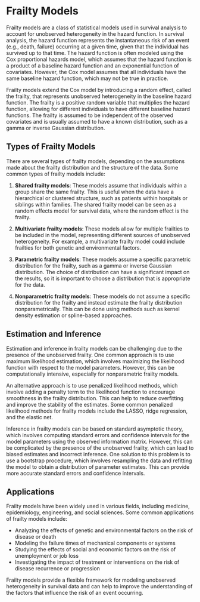 # Frailty Models

Frailty models are a class of statistical models used in survival analysis to account for unobserved heterogeneity in the hazard function. In survival analysis, the hazard function represents the instantaneous risk of an event (e.g., death, failure) occurring at a given time, given that the individual has survived up to that time. The hazard function is often modeled using the Cox proportional hazards model, which assumes that the hazard function is a product of a baseline hazard function and an exponential function of covariates. However, the Cox model assumes that all individuals have the same baseline hazard function, which may not be true in practice.

Frailty models extend the Cox model by introducing a random effect, called the frailty, that represents unobserved heterogeneity in the baseline hazard function. The frailty is a positive random variable that multiplies the hazard function, allowing for different individuals to have different baseline hazard functions. The frailty is assumed to be independent of the observed covariates and is usually assumed to have a known distribution, such as a gamma or inverse Gaussian distribution.

## Types of Frailty Models

There are several types of frailty models, depending on the assumptions made about the frailty distribution and the structure of the data. Some common types of frailty models include:

1. **Shared frailty models**: These models assume that individuals within a group share the same frailty. This is useful when the data have a hierarchical or clustered structure, such as patients within hospitals or siblings within families. The shared frailty model can be seen as a random effects model for survival data, where the random effect is the frailty.

2. **Multivariate frailty models**: These models allow for multiple frailties to be included in the model, representing different sources of unobserved heterogeneity. For example, a multivariate frailty model could include frailties for both genetic and environmental factors.

3. **Parametric frailty models**: These models assume a specific parametric distribution for the frailty, such as a gamma or inverse Gaussian distribution. The choice of distribution can have a significant impact on the results, so it is important to choose a distribution that is appropriate for the data.

4. **Nonparametric frailty models**: These models do not assume a specific distribution for the frailty and instead estimate the frailty distribution nonparametrically. This can be done using methods such as kernel density estimation or spline-based approaches.

## Estimation and Inference

Estimation and inference in frailty models can be challenging due to the presence of the unobserved frailty. One common approach is to use maximum likelihood estimation, which involves maximizing the likelihood function with respect to the model parameters. However, this can be computationally intensive, especially for nonparametric frailty models.

An alternative approach is to use penalized likelihood methods, which involve adding a penalty term to the likelihood function to encourage smoothness in the frailty distribution. This can help to reduce overfitting and improve the stability of the estimates. Some common penalized likelihood methods for frailty models include the LASSO, ridge regression, and the elastic net.

Inference in frailty models can be based on standard asymptotic theory, which involves computing standard errors and confidence intervals for the model parameters using the observed information matrix. However, this can be complicated by the presence of the unobserved frailty, which can lead to biased estimates and incorrect inference. One solution to this problem is to use a bootstrap procedure, which involves resampling the data and refitting the model to obtain a distribution of parameter estimates. This can provide more accurate standard errors and confidence intervals.

## Applications

Frailty models have been widely used in various fields, including medicine, epidemiology, engineering, and social sciences. Some common applications of frailty models include:

- Analyzing the effects of genetic and environmental factors on the risk of disease or death
- Modeling the failure times of mechanical components or systems
- Studying the effects of social and economic factors on the risk of unemployment or job loss
- Investigating the impact of treatment or interventions on the risk of disease recurrence or progression

Frailty models provide a flexible framework for modeling unobserved heterogeneity in survival data and can help to improve the understanding of the factors that influence the risk of an event occurring.
